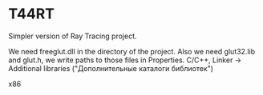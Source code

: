 # T44RT
Simpler version of Ray Tracing project.

We need freeglut.dll in the directory of the project.
Also we need glut32.lib and glut.h, we write paths to those files in Properties. C/C++, Linker -> Additional libraries ("Дополнительные каталоги библиотек")

x86
